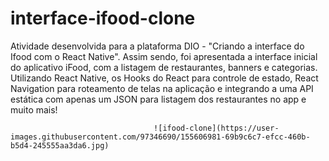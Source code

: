 # interface-ifood-clone
Atividade desenvolvida para a plataforma DIO - "Criando a interface do Ifood com o React Native". Assim sendo, foi apresentada a interface inicial do aplicativo iFood, com a listagem de restaurantes, banners e categorias. Utilizando React Native, os Hooks do React para controle de estado, React Navigation para roteamento de telas na aplicação e integrando a uma API estática com apenas um JSON para listagem dos restaurantes no app e muito mais! 


                                    ![ifood-clone](https://user-images.githubusercontent.com/97346690/155606981-69b9c6c7-efcc-460b-b5d4-245555aa3da6.jpg)









